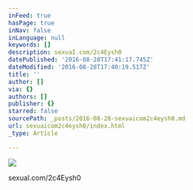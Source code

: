 ```yaml
---
inFeed: true
hasPage: true
inNav: false
inLanguage: null
keywords: []
description: sexuaI.com/2c4Eysh0
datePublished: '2016-08-28T17:41:17.745Z'
dateModified: '2016-08-28T17:40:19.517Z'
title: ''
author: []
via: {}
authors: []
publisher: {}
starred: false
sourcePath: _posts/2016-08-28-sexuaicom2c4eysh0.md
url: sexuaicom2c4eysh0/index.html
_type: Article

---
```

![](https://the-grid-user-content.s3-us-west-2.amazonaws.com/591c0c12-5ed7-4e6f-ad59-797af734d243.jpg)

sexuaI.com/2c4Eysh0